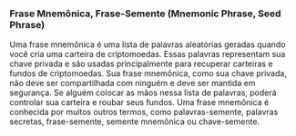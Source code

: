 ### Frase Mnemônica, Frase-Semente (Mnemonic Phrase, Seed Phrase)

Uma frase mnemônica é uma lista de palavras aleatórias geradas quando você cria uma carteira de criptomoedas. Essas palavras representam sua chave privada e são usadas principalmente para recuperar carteiras e fundos de criptomoedas. Sua frase mnemônica, como sua chave privada, não deve ser compartilhada com ninguém e deve ser mantida em segurança. Se alguém colocar as mãos nessa lista de palavras, poderá controlar sua carteira e roubar seus fundos. Uma frase mnemônica é conhecida por muitos outros termos, como palavras-semente, palavras secretas, frase-semente, semente mnemônica ou chave-semente.